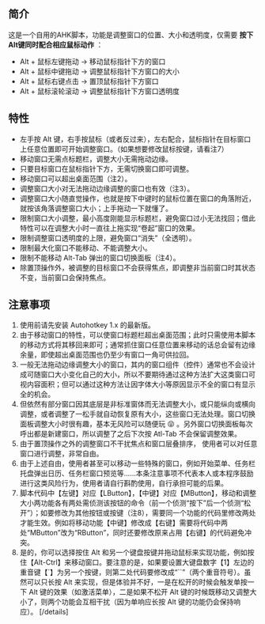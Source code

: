 ## 简介
这是一个自用的AHK脚本，功能是调整窗口的位置、大小和透明度，仅需要 **按下Alt键同时配合相应鼠标动作** ：
*  Alt + 鼠标左键拖动 -> 移动鼠标指针下方的窗口
*  Alt + 鼠标中键拖动 -> 调整鼠标指针下方窗口的大小
*  Alt + 鼠标右键点击 -> 置顶鼠标指针下方窗口
*  Alt + 鼠标滚轮滚动 -> 调整鼠标指针下方窗口透明度

## 特性
+  左手按 Alt 键，右手按鼠标（或者反过来），左右配合，鼠标指针在目标窗口上任意位置即可开始调整窗口。（如果想要修改鼠标按键，请看注7）
+  移动窗口无需点标题栏，调整大小无需拖动边缘。
+  只要目标窗口在鼠标指针下方，无需切换窗口即可调整。
+  移动窗口可以超出桌面范围（注2）。
+  调整窗口大小对无法拖动边缘调整的窗口也有效（注3）。
+  调整窗口大小随直觉操作，也就是按下中键时的鼠标位置在窗口的角落附近，就按该角落调整窗口大小；上手拖动一下就懂了。
+  限制窗口大小调整，最小高度刚能显示标题栏，避免窗口过小无法找回；借此特性可以在调整大小时一直往上拖实现“卷起”窗口的效果。
+  限制调整窗口透明度的上限，避免窗口“消失”（全透明）。
+  限制最大化窗口不能移动、不能调整大小。
+  限制不能移动 Alt-Tab 弹出的窗口切换面板（注4）。
+  除置顶操作外，被调整的目标窗口不会获得焦点，即调整非当前窗口时其状态不变，当前窗口会保持焦点。

## 注意事项
1.  使用前请先安装 Autohotkey 1.x 的最新版。
2.  由于移动窗口的特性，可以使窗口标题栏超出桌面范围；此时只需使用本脚本的移动方式将其移回来即可；通常抓住窗口任意位置来移动的话总会留有边缘余量，即使超出桌面范围也仍至少有窗口一角可供拉回。
2.  一般无法拖动边缘调整大小的窗口，其内的窗口组件（控件）通常也不会设计成可随窗口大小变化自己的大小，所以不要期待通过这种方法扩大这类窗口可视内容面积；但可以通过这种方法让因字体大小等原因显示不全的窗口有显示全的机会。
3.  但依然有部分窗口因其底层是非标准窗体而无法调整大小，或只能纵向或横向调整，或者调整了一松手就自动恢复原有大小，这些窗口无法处理。窗口切换面板调整大小时很有趣，基本无风险可以随便玩 :stuck_out_tongue_closed_eyes: 。另外窗口切换面板每次呼出都是新建窗口，所以调整了之后下次按 Atl-Tab 不会保留调整效果。
4.  由于置顶操作之外的调整窗口不干扰焦点和窗口层叠排序， 使用者可以对任意窗口进行调整，非常自由。
5.  由于上述自由，使用者甚至可以移动一些特殊的窗口，例如开始菜单、任务栏托盘弹出日历、任务栏窗口预览等……本条注意事项不代表本人或本程序鼓励进行这类风险行为，使用者请自行斟酌使用，自行承担可能的后果。
7.  脚本代码中【左键】对应【LButton】，【中键】对应【MButton】，移动和调整大小两功能各有两处需侦测该按钮的命令（前一个侦测“按下”后一个侦测“松开”）；如要修改为其他按钮或按键（注8），需要同一个功能的代码里修改两处才能生效。例如将移动功能【中键】修改成【右键】需要将代码中两处“MButton”改为“RButton”，同时还要修改原来占用【右键】的代码避免冲突。
8.  是的，你可以选择按住 Alt 和另一个键盘按键并拖动鼠标来实现功能，例如按住【Alt-Ctrl】来移动窗口。要注意的是，如果要设置大键盘数字【1】左边的重音键【`】为另一个按键，则第二处代码要修改成“``”（两个重音符号）。虽然可以只长按 Alt 来实现，但是体验并不好，一是在松开的时候会触发单按一下 Alt 键的效果（如激活菜单），二是如果不松开 Alt 键的时候既移动又调整大小了，则两个功能会互相干扰（因为单响应长按 Alt 键的功能仍会保持响应）。
[/details]



